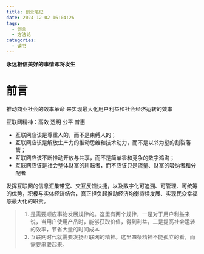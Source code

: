 ```yaml
---
title: 创业笔记
date: 2024-12-02 16:04:26
tags:
  - 创业
  - 方法论
categories:
  - 读书
---
```

**永远相信美好的事情即将发生**

# 前言

推动商业社会的效率革命 来实现最大化用户利益和社会经济运转的效率

互联网精神：高效 透明 公平 普惠

* 互联网应该是尊重人的，而不是束缚人的；
* 互联网应该是解放生产力的推动思维和技术动力，而不是以邻为壑的割裂藩篱；
* 互联网应该不断推动开放与共享，而不是简单零和竞争的数字鸿沟；
* 互联网应该是社会整体财富的耕耘者，而不应该只是流量、财富的吸纳者和分配者

发挥互联网的信息汇集带宽、交互反馈快捷，以及数字化可追溯、可管理、可统筹的优势，积极与实体经济结合，真正担负起推动经济均衡持续发展、实现民众幸福感最大化的职责。

> 1. 是需要顺应事物发展规律的。这里有两个规律，一是对于用户利益来说，当用户使用产品时，能够获取价值，得到利益，二是提高社会运转的效率，节省大量的时间成本
> 2. 互联网时代就需要发扬互联网的精神。这里四条精神不能孤立的看，而需要串联起来。